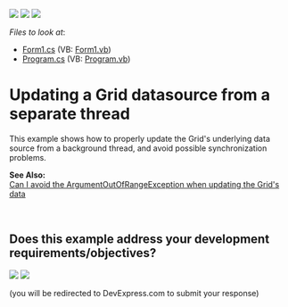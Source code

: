 <!-- default badges list -->
[![](https://img.shields.io/badge/Open_in_DevExpress_Support_Center-FF7200?style=flat-square&logo=DevExpress&logoColor=white)](https://supportcenter.devexpress.com/ticket/details/E813)
[![](https://img.shields.io/badge/📖_How_to_use_DevExpress_Examples-e9f6fc?style=flat-square)](https://docs.devexpress.com/GeneralInformation/403183)
[![](https://img.shields.io/badge/💬_Leave_Feedback-feecdd?style=flat-square)](#does-this-example-address-your-development-requirementsobjectives)
<!-- default badges end -->
<!-- default file list -->
*Files to look at*:

* [Form1.cs](./CS/Thread/Form1.cs) (VB: [Form1.vb](./VB/Thread/Form1.vb))
* [Program.cs](./CS/Thread/Program.cs) (VB: [Program.vb](./VB/Thread/Program.vb))
<!-- default file list end -->
# Updating a Grid datasource from a separate thread


<p>This example shows how to properly update the Grid's underlying data source from a background thread, and avoid possible synchronization problems.</p><p><strong>See Also:</strong><br />
<a href="https://www.devexpress.com/Support/Center/p/AK2981">Can I avoid the ArgumentOutOfRangeException when updating the Grid's data</a></p>

<br/>


<!-- feedback -->
## Does this example address your development requirements/objectives?

[<img src="https://www.devexpress.com/support/examples/i/yes-button.svg"/>](https://www.devexpress.com/support/examples/survey.xml?utm_source=github&utm_campaign=winforms-grid-update-datasource-from-separate-thread&~~~was_helpful=yes) [<img src="https://www.devexpress.com/support/examples/i/no-button.svg"/>](https://www.devexpress.com/support/examples/survey.xml?utm_source=github&utm_campaign=winforms-grid-update-datasource-from-separate-thread&~~~was_helpful=no)

(you will be redirected to DevExpress.com to submit your response)
<!-- feedback end -->
